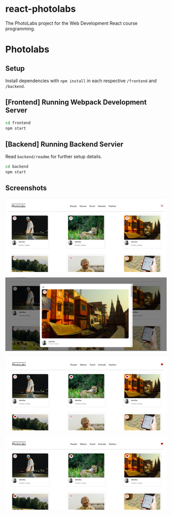 # react-photolabs
The PhotoLabs project for the Web Development React course programming.

# Photolabs

## Setup

Install dependencies with `npm install` in each respective `/frontend` and `/backend`.

## [Frontend] Running Webpack Development Server

```sh
cd frontend
npm start
```

## [Backend] Running Backend Servier

Read `backend/readme` for further setup details.

```sh
cd backend
npm start
```

## Screenshots

!["Default view of Photolabs-React"](https://github.com/dylanhamada/photolabs-starter/blob/main/frontend/docs/photolabs-1.jpg)

!["Modal view of Photolabs-React"](https://github.com/dylanhamada/photolabs-starter/blob/main/frontend/docs/photolabs-2.jpg)

!["Photos being favorited on Photolabs-React"](https://github.com/dylanhamada/photolabs-starter/blob/main/frontend/docs/photolabs-3.jpg)

!["Photos being arranged and displayed by topic"](https://github.com/dylanhamada/photolabs-starter/blob/main/frontend/docs/photolabs-3.jpg)